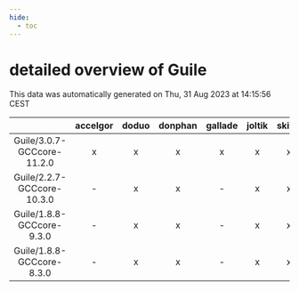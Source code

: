```yaml
---
hide:
  - toc
---
```


detailed overview of Guile
==========================


This data was automatically generated on Thu, 31 Aug 2023 at 14:15:56 CEST  

| |accelgor|doduo|donphan|gallade|joltik|skitty|swalot|victini|
| :---: | :---: | :---: | :---: | :---: | :---: | :---: | :---: | :---: |
|Guile/3.0.7-GCCcore-11.2.0|x|x|x|x|x|x|x|x|
|Guile/2.2.7-GCCcore-10.3.0|-|x|x|-|x|x|x|x|
|Guile/1.8.8-GCCcore-9.3.0|-|x|x|-|x|x|x|x|
|Guile/1.8.8-GCCcore-8.3.0|-|x|x|-|x|x|-|x|
